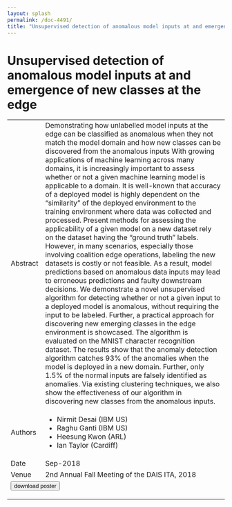 ```yaml
---
layout: splash
permalink: /doc-4491/
title: "Unsupervised detection of anomalous model inputs at and emergence of new classes at the edge"
---
```


# Unsupervised detection of anomalous model inputs at and emergence of new classes at the edge

<table>
    <tbody>
    <tr>
        <td>Abstract</td>
        <td>Demonstrating how unlabelled model inputs at the edge can be classified as anomalous when they not match the model domain and how new classes can be discovered from the anomalous inputs With growing applications of machine learning across many domains, it is increasingly important to assess whether or not a given machine learning model is applicable to a domain. It is well-known that accuracy of a deployed model is highly dependent on the “similarity” of the deployed environment to the training environment where data was collected and processed. Present methods for assessing the applicability of a given model on a new dataset rely on the dataset having the “ground truth” labels. However, in many scenarios, especially those involving coalition edge operations, labeling the new datasets is costly or not feasible. As a result, model predictions based on anomalous data inputs may lead to erroneous predictions and faulty downstream decisions. We demonstrate a novel unsupervised algorithm for detecting whether or not a given input to a deployed model is anomalous, without requiring the input to be labeled. Further, a practical approach for discovering new emerging classes in the edge environment is showcased. The algorithm is evaluated on the MNIST character recognition dataset. The results show that the anomaly detection algorithm catches 93% of the anomalies when the model is deployed in a new domain. Further, only 1.5% of the normal inputs are falsely identified as anomalies. Via existing clustering techniques, we also show the effectiveness of our algorithm in discovering new classes from the anomalous inputs.</td>
    </tr>
    <tr>
        <td>Authors</td>
        <td>
            <ul>
                <li>Nirmit Desai (IBM US)</li>
                <li>Raghu Ganti (IBM US)</li>
                <li>Heesung Kwon (ARL)</li>
                <li>Ian Taylor (Cardiff)</li>
            </ul>
        </td>
    </tr>
    <tr>
        <td>Date</td>
        <td>Sep-2018</td>
    </tr>
    <tr>
        <td>Venue</td>
        <td>2nd Annual Fall Meeting of the DAIS ITA, 2018</td>
    </tr>
        <tr>
            <td colspan="2">
                <form method="get" action="https://dais-ita.org/sites/default/files/2441_poster.pdf">
                    <button type="submit">download poster</button>
                </form>
            </td>
        </tr>
    </tbody>
</table>
